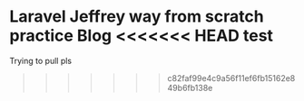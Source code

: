 Laravel Jeffrey way from scratch practice Blog
<<<<<<< HEAD
test
=======
Trying to pull pls
>>>>>>> c82faf99e4c9a56f11ef6fb15162e849b6fb138e
